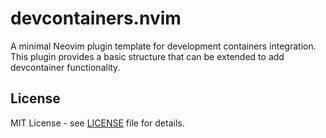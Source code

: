 # devcontainers.nvim

A minimal Neovim plugin template for development containers integration. This plugin provides a basic structure that can be extended to add devcontainer functionality.

## License

MIT License - see [LICENSE](LICENSE) file for details.